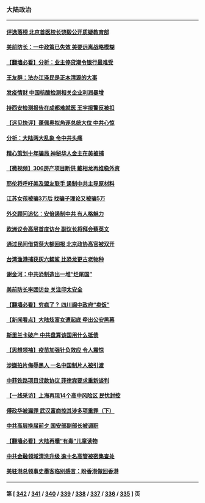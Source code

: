### 大陆政治
---
#### [评选落榜 北京首医校长饶毅公开质疑教育部](../../pages/ncid277/n13784306.md) 
#### [美前防长：一中政策已失效 美要远离战略模糊](../../pages/ncid277/n13784241.md) 
#### [【翻墙必看】分析：业主停贷潮令银行最难受](../../pages/ncid277/n13784181.md) 
#### [王友群：法办江泽民是正本清源的大事](../../pages/ncid277/n13783968.md) 
#### [发疫情财 中国核酸检测相关企业利润暴增](../../pages/ncid277/n13784124.md) 
#### [持西安检测报告在成都难就医 王宇报警反被扣](../../pages/ncid277/n13784058.md) 
#### [【远见快评】蓬佩奥拟角逐总统大位 中共心惊](../../pages/ncid277/n13783855.md) 
#### [分析：大陆两大乱象 令中共头痛](../../pages/ncid277/n13783901.md) 
#### [精心策划十年骗局 神秘华人金主在美被捕](../../pages/ncid277/n13783926.md) 
#### [【微视频】306房产项目断供 戴相龙再维稳外资](../../pages/ncid277/n13783721.md) 
#### [耶伦将呼吁美及盟友联手 遏制中共主导原材料](../../pages/ncid277/n13783693.md) 
#### [江苏女孩被骗3万后 找骗子理论又被骗5万](../../pages/ncid277/n13783623.md) 
#### [外交顾问追忆：安倍遏制中共 有人格魅力](../../pages/ncid277/n13783526.md) 
#### [欧洲议会高层首度访台 副议长将拜会蔡英文](../../pages/ncid277/n13783640.md) 
#### [通过民间借贷获大额回报 北京政协高官被双开](../../pages/ncid277/n13783525.md) 
#### [台湾渔港捕获灰六鳃鲨 比恐龙更古老物种](../../pages/ncid277/n13783425.md) 
#### [谢金河：中共恐制造出一堆“烂尾国”](../../pages/ncid277/n13783459.md) 
#### [美前防长率团访台 关注印太安全](../../pages/ncid277/n13783251.md) 
#### [【翻墙必看】穷疯了？ 四川阆中政府“卖饭”](../../pages/ncid277/n13783260.md) 
#### [【新闻看点】大陆炫富女遭起底 牵出公安黑幕](../../pages/ncid277/n13783209.md) 
#### [斯里兰卡破产 中共盘算该国用什么抵债](../../pages/ncid277/n13783264.md) 
#### [【思想领袖】疫苗加强针负效应 令人震惊](../../pages/ncid277/n13768670.md) 
#### [涉嫌拍片侮辱黑人 一名中国制片人被引渡](../../pages/ncid277/n13782963.md) 
#### [中菲铁路项目贷款协议 菲律宾要求重新谈判](../../pages/ncid277/n13782886.md) 
#### [【一线采访】上海再现14个高中风险区 民忧封控](../../pages/ncid277/n13782770.md) 
#### [傅政华被漏罪 武汉富商控其涉多项重罪（下）](../../pages/ncid277/n13782749.md) 
#### [中共高层换届前夕 国安部副部长被调职](../../pages/ncid277/n13782702.md) 
#### [【翻墙必看】大陆再曝“有毒”儿童读物](../../pages/ncid277/n13782516.md) 
#### [中共金融领域清洗升级 逾十名高管被密集查处](../../pages/ncid277/n13782694.md) 
#### [美驻港总领事史墨客临别感言：盼香港做回香港](../../pages/ncid277/n13782585.md) 

---
#### 第 [ [342](./342.md) / [341](./341.md) / [340](./340.md) / [339](./339.md) / [338](./338.md) / [337](./337.md) / [336](./336.md) / [335](./335.md) ] 页
